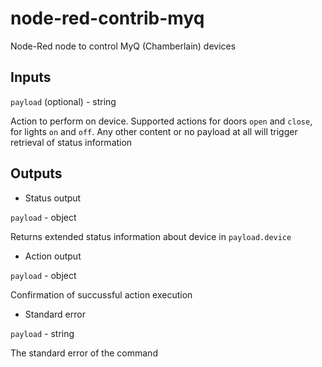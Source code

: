# node-red-contrib-myq
Node-Red node to control MyQ (Chamberlain) devices

## Inputs
`payload` (optional) - string

Action to perform on device. Supported actions for doors `open` and `close`, for lights `on` and `off`. Any other content or no payload at all will trigger retrieval of status information

## Outputs
* Status output

`payload` - object

Returns extended status information about device in `payload.device`

* Action output

`payload` - object

Confirmation of succussful action execution

* Standard error

`payload` - string

The standard error of the command
